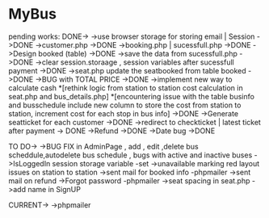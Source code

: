 # MyBus
pending works: 
DONE->
->use browser storage for storing email | Session ->DONE
->customer.php ->DONE
->booking.php | sucessfull.php ->DONE
->Design booked (table) ->DONE
->save the data from sucessfull.php ->DONE
->clear session.storaage , session variables after sucessfull payment ->DONE
->seat.php update the seatbooked from table booked ->DONE
->BUG with TOTAL PRICE ->DONE
->implement new way to calculate cash *[rethink logic from station to station cost calculation in seat.php and bus_details.php] *[encountering issue with the table businfo and busschedule include new column to store the cost from station to station, increment cost for each stop in bus info] ->DONE
->Generate seatticket for each customer ->DONE
->redirect to checkticket | latest ticket after payment -> DONE
->Refund ->DONE
->Date bug ->DONE

TO DO->
->BUG FIX in AdminPage , add , edit ,delete bus scheddule,autodelete bus schedule , bugs with active and inactive buses
->IsLoggedIn session storage variable -set
->unavailable marking red layout issues on station to station
->sent mail for booked info -phpmailer
->sent mail on refund
->Forgot password -phpmailer
->seat spacing in seat.php
->add name in SignUP



CURRENT->
->phpmailer